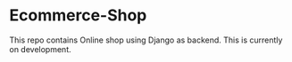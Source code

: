 # Ecommerce-Shop
This repo contains Online shop using Django as backend.
This is currently on development.
